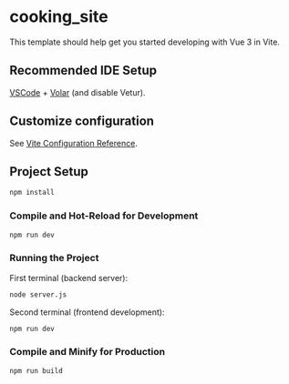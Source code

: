 # cooking_site

This template should help get you started developing with Vue 3 in Vite.

## Recommended IDE Setup

[VSCode](https://code.visualstudio.com/) + [Volar](https://marketplace.visualstudio.com/items?itemName=Vue.volar) (and disable Vetur).

## Customize configuration

See [Vite Configuration Reference](https://vite.dev/config/).

## Project Setup

```sh
npm install
```

### Compile and Hot-Reload for Development

```sh
npm run dev
```

### Running the Project
First terminal (backend server):
```sh
node server.js
```
Second terminal (frontend development):
```sh
npm run dev
```

### Compile and Minify for Production

```sh
npm run build
```

